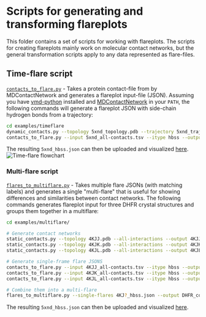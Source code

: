 # Scripts for generating and transforming flareplots

This folder contains a set of scripts for working with flareplots. The scripts for creating flareplots mainly work on molecular contact networks, but the general transformation scripts apply to any data represented as flare-files. 

## Time-flare script
[`contacts_to_flare.py`](https://raw.githubusercontent.com/GPCRviz/flareplot/master/input/flare-scripts/contacts_to_flare.py) - Takes a protein contact-file from by MDContactNetwork and generates a flareplot input-file (JSON). Assuming you have [vmd-python](https://github.com/Eigenstate/vmd-python) installed and [MDContactNetwork](https://github.com/akma327/MDContactNetworks) in your `PATH`, the following commands will generate a flareplot JSON with side-chain hydrogen bonds from a trajectory:
```bash
cd examples/timeflare
dynamic_contacts.py --topology 5xnd_topology.pdb --trajectory 5xnd_trajectory.dcd --all-interactions --output 5xnd_all-contacts.tsv
contacts_to_flare.py --input 5xnd_all-contacts.tsv --itype hbss --output 5xnd_hbss.json
```
The resulting `5xnd_hbss.json` can then be uploaded and visualized [here](https://gpcrviz.github.io/flareplot/?p=create).
![Time-flare flowchart](imgs/Timeflare-input-flow.png)



### Multi-flare script
[`flares_to_multiflare.py`](https://raw.githubusercontent.com/GPCRviz/flareplot/master/input/contacts_to_flare.py) - Takes multiple flare JSONs (with matching labels) and generates a single "multi-flare" that is useful for showing differences and similarities between contact networks. The following commands generates flareplot input for three DHFR crystal structures and groups them together in a multiflare:
```bash
cd examples/multiflare/

# Generate contact networks
static_contacts.py --topology 4KJJ.pdb --all-interactions --output 4KJJ_all-contacts.tsv
static_contacts.py --topology 4KJK.pdb --all-interactions --output 4KJK_all-contacts.tsv
static_contacts.py --topology 4KJL.pdb --all-interactions --output 4KJL_all-contacts.tsv

# Generate single-frame flare JSONS
contacts_to_flare.py --input 4KJJ_all-contacts.tsv --itype hbss --output 4KJJ_hbss.json
contacts_to_flare.py --input 4KJK_all-contacts.tsv --itype hbss --output 4KJK_hbss.json
contacts_to_flare.py --input 4KJL_all-contacts.tsv --itype hbss --output 4KJL_hbss.json

# Combine them into a multi-flare
flares_to_multiflare.py --single-flares 4KJ?_hbss.json --output DHFR_compare_hbss.json
```
The resulting `5xnd_hbss.json` can then be uploaded and visualized [here](https://gpcrviz.github.io/flareplot/?p=create).
